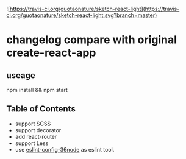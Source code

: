 ![https://travis-ci.org/guotaonature/sketch-react-light](https://travis-ci.org/guotaonature/sketch-react-light.svg?branch=master)
# changelog compare with original create-react-app

## useage

npm install && npm start

## Table of Contents

- support SCSS
- support decorator
- add react-router
- support Less
- use [eslint-config-36node](https://github.com/36node/eslint-config-36node) as eslint tool.
